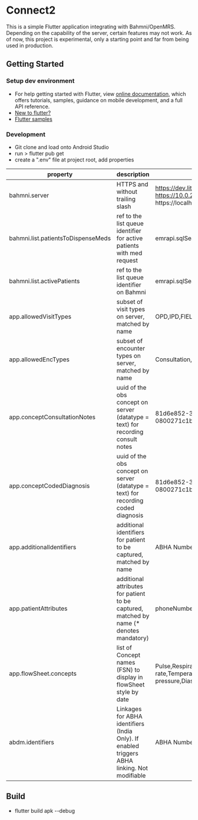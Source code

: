 # Connect2

This is a simple Flutter application integrating with Bahmni/OpenMRS. Depending on the capability of the server, certain features may not work.
As of now, this project is experimental, only a starting point and far from being used in production.


## Getting Started
### Setup dev environment   
- For help getting started with Flutter, view  [online documentation](https://flutter.dev/docs), which offers tutorials, samples, guidance on mobile development, and a full API reference.
- [New to flutter?](https://flutter.dev/docs/get-started/codelab)
- [Flutter samples](https://flutter.dev/docs/cookbook)

### Development
- Git clone and load onto Android Studio
- run > flutter pub get
- create a ".env" file at project root, add properties

| property                           | description                                                                                   | example value                                                                       | 
|------------------------------------|-----------------------------------------------------------------------------------------------|-------------------------------------------------------------------------------------|
| bahmni.server                      | HTTPS and without trailing slash                                                              | https://dev.lite.mybahmni.in (use https://10.0.2.2 if running on https://localhost) |
| bahmni.list.patientsToDispenseMeds | ref to the list queue identifier for active patients with med request                         | emrapi.sqlSearch.activePatientsWithMeds                                             |
| bahmni.list.activePatients         | ref to the list queue identifier on Bahmni                                                    | emrapi.sqlSearch.activePatients                                                     |
| app.allowedVisitTypes              | subset of visit types on server, matched by name                                              | OPD,IPD,FIELD                                                                       |  
| app.allowedEncTypes                | subset of encounter types on server, matched by name                                          | Consultation,REG,TRANSFER                                                           |  
| app.conceptConsultationNotes       | uuid of the obs concept on server (datatype = text) for recording consult notes               | 81d6e852-3f10-11e4-adec-0800271c1b75                                                |
| app.conceptCodedDiagnosis          | uuid of the obs concept on server (datatype = text) for recording coded diagnosis             | 81d6e852-3f10-11e4-adec-0800271c1b75                                                |
| app.additionalIdentifiers          | additional identifiers for patient to be captured, matched by name                            | ABHA Number,RCH_ID                                                                  |
| app.patientAttributes              | additional attributes for patient to be captured, matched by name (* denotes mandatory)       | phoneNumber*,email                                                                  |
| app.flowSheet.concepts             | list of Concept names (FSN) to display in flowSheet style by date                             | Pulse,Respiratory rate,Temperature,Systolic blood pressure,Diastolic blood pressure |
| abdm.identifiers                   | Linkages for ABHA  identifiers (India Only). If enabled triggers ABHA linking. Not modifiable | ABHA Number,ABHA Address                                                            |


## Build
- flutter build apk --debug
